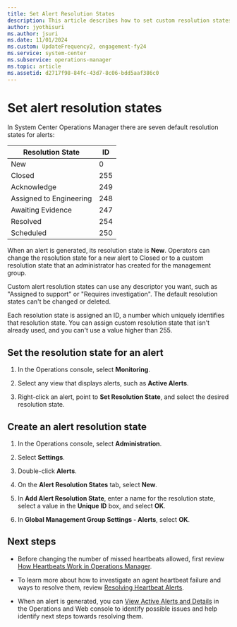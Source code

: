 ```yaml
---
title: Set Alert Resolution States
description: This article describes how to set custom resolution states for alerts generated in Operations Manager to support your incident management process.
author: jyothisuri
ms.author: jsuri
ms.date: 11/01/2024
ms.custom: UpdateFrequency2, engagement-fy24
ms.service: system-center
ms.subservice: operations-manager
ms.topic: article
ms.assetid: d2717f98-84fc-43d7-8c06-bdd5aaf386c0
---
```


# Set alert resolution states



In System Center Operations Manager there are seven default resolution states for alerts:

   | Resolution State | ID |
   |------------------|----|
   | New | 0 |
   | Closed | 255 |
   | Acknowledge | 249 |
   | Assigned to Engineering | 248 |
   | Awaiting Evidence | 247 |
   | Resolved | 254 |
   | Scheduled | 250 |

When an alert is generated, its resolution state is **New**. Operators can change the resolution state for a new alert to Closed or to a custom resolution state that an administrator has created for the management group.  

Custom alert resolution states can use any descriptor you want, such as "Assigned to support" or "Requires investigation". The default resolution states can't be changed or deleted.  

Each resolution state is assigned an ID, a number which uniquely identifies that resolution state. You can assign custom resolution state that isn't already used, and you can't use a value higher than 255.  

## Set the resolution state for an alert  

1. In the Operations console, select **Monitoring**.  

2. Select any view that displays alerts, such as **Active Alerts**.  

3. Right-click an alert, point to **Set Resolution State**, and select the desired resolution state.  

## Create an alert resolution state  

1. In the Operations console, select **Administration**.  

2. Select **Settings**.  

3. Double-click **Alerts**.  

4. On the **Alert Resolution States** tab, select **New**.  

5. In **Add Alert Resolution State**, enter a name for the resolution state, select a value in the **Unique ID** box, and select **OK**.  

6. In **Global Management Group Settings - Alerts**, select **OK**.  

## Next steps

- Before changing the number of missed heartbeats allowed, first review [How Heartbeats Work in Operations Manager](manage-agent-heartbeat-overview.md).  

- To learn more about how to investigate an agent heartbeat failure and ways to resolve them, review [Resolving Heartbeat Alerts](manage-agent-resolve-heartbeat.md).  

- When an alert is generated, you can [View Active Alerts and Details](manage-alert-view-alerts-details.md) in the Operations and Web console to identify possible issues and help identify next steps towards resolving them.
